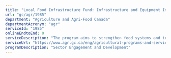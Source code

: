 ```yaml
---
title: "Local Food Infrastructure Fund: Infrastructure and Equipment Improvement Projects"
url: "gc/agr/1985"
department: "Agriculture and Agri-Food Canada"
departmentAcronym: "agr"
serviceId: "1985"
onlineEndtoEnd: 0
serviceDescription: "The program aims to strengthen food systems and to facilitate access to safe and nutritious food for at-risk populations."
serviceUrl: "https://www.agr.gc.ca/eng/agricultural-programs-and-services/local-food-infrastructure-fund/?id=1560701480448"
programDescription: "Sector Engagement and Development"
---
```

